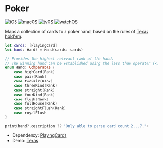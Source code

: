 # Poker

![iOS](https://img.shields.io/badge/iOS-13%2B-blue)
![macOS](https://img.shields.io/badge/macOS-10.15%2B-blue)
![tvOS](https://img.shields.io/badge/tvOS-13%2B-blue)
![watchOS](https://img.shields.io/badge/watchOS-6%2B-blue)

Maps a collection of cards to a poker hand, based on the rules of [Texas hold'em](https://en.wikipedia.org/wiki/Texas_hold_%27em).

```swift
let cards: [PlayingCard]
let hand: Hand? = Hand(cards: cards)

// Provides the highest relevant rank of the hand.
// The winning hand can be established using the less than operator (<) or sort().
enum Hand: Comparable {
    case highCard(Rank)
    case pair(Rank)
    case twoPair(Rank)
    case threeKind(Rank)
    case straight(Rank)
    case fourKind(Rank)
    case flush(Rank)
    case fullHouse(Rank)
    case straightFlush(Rank)
    case royalFlush
}

print(hand?.description ?? "Only able to parse card count 2...7.")
```

* Dependency: [PlayingCards](https://github.com/nashysolutions/PlayingCards)
* Demo: [Texas](https://github.com/nashysolutions/Texas)
